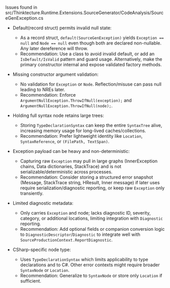 Issues found in src/Thinktecture.Runtime.Extensions.SourceGenerator/CodeAnalysis/SourceGenException.cs

- Default(record struct) permits invalid null state:
  - As a record struct, `default(SourceGenException)` yields `Exception == null` and `Node == null` even though both are declared non-nullable. Any later dereference will throw.
  - Recommendation: Use a class to avoid invalid default, or add an `IsDefault/IsValid` pattern and guard usage. Alternatively, make the primary constructor internal and expose validated factory methods.

- Missing constructor argument validation:
  - No validation for `Exception` or `Node`. Reflection/misuse can pass null leading to NREs later.
  - Recommendation: Enforce `ArgumentNullException.ThrowIfNull(exception);` and `ArgumentNullException.ThrowIfNull(node);`.

- Holding full syntax node retains large trees:
  - Storing `TypeDeclarationSyntax` can keep the entire `SyntaxTree` alive, increasing memory usage for long-lived caches/collections.
  - Recommendation: Prefer lightweight identity like `Location`, `SyntaxReference`, or `(FilePath, TextSpan)`.

- Exception payload can be heavy and non-deterministic:
  - Capturing raw `Exception` may pull in large graphs (InnerException chains, Data dictionaries, StackTrace) and is not serializable/deterministic across processes.
  - Recommendation: Consider storing a structured error snapshot (Message, StackTrace string, HResult, Inner message) if later uses require serialization/diagnostic reporting, or keep raw `Exception` only transiently.

- Limited diagnostic metadata:
  - Only carries `Exception` and node; lacks diagnostic ID, severity, category, or additional locations, limiting integration with `Diagnostic` reporting.
  - Recommendation: Add optional fields or companion conversion logic to `DiagnosticDescriptor`/`Diagnostic` to integrate well with `SourceProductionContext.ReportDiagnostic`.

- CSharp-specific node type:
  - Uses `TypeDeclarationSyntax` which limits applicability to type declarations and to C#. Other error contexts might require broader `SyntaxNode` or `Location`.
  - Recommendation: Generalize to `SyntaxNode` or store only `Location` if sufficient.
